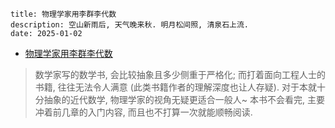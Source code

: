 ```
title: 物理学家用李群李代数
description: 空山新雨后, 天气晚来秋. 明月松间照, 清泉石上流.
date: 2025-01-02
```

- [物理学家用李群李代数](https://book.douban.com/subject/36107107/)

> 数学家写的数学书, 会比较抽象且多少侧重于严格化;
  而打着面向工程人士的书籍, 往往无法令人满意
  (此类书籍作者的理解深度也让人存疑).
  对于本就十分抽象的近代数学, 物理学家的视角无疑更适合一般人~
  本书不会看完, 主要冲着前几章的入门内容, 而且也不打算一次就能顺畅阅读.
